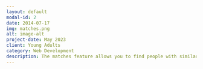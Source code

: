 ```yaml
---
layout: default
modal-id: 2
date: 2014-07-17
img: matches.png
alt: image-alt
project-date: May 2023
client: Young Adults
category: Web Development
description: The matches feature allows you to find people with similar locations and interests as you. It also allows you to generate a pick up line in case you wanted to start a conversation with the person.
---
```


